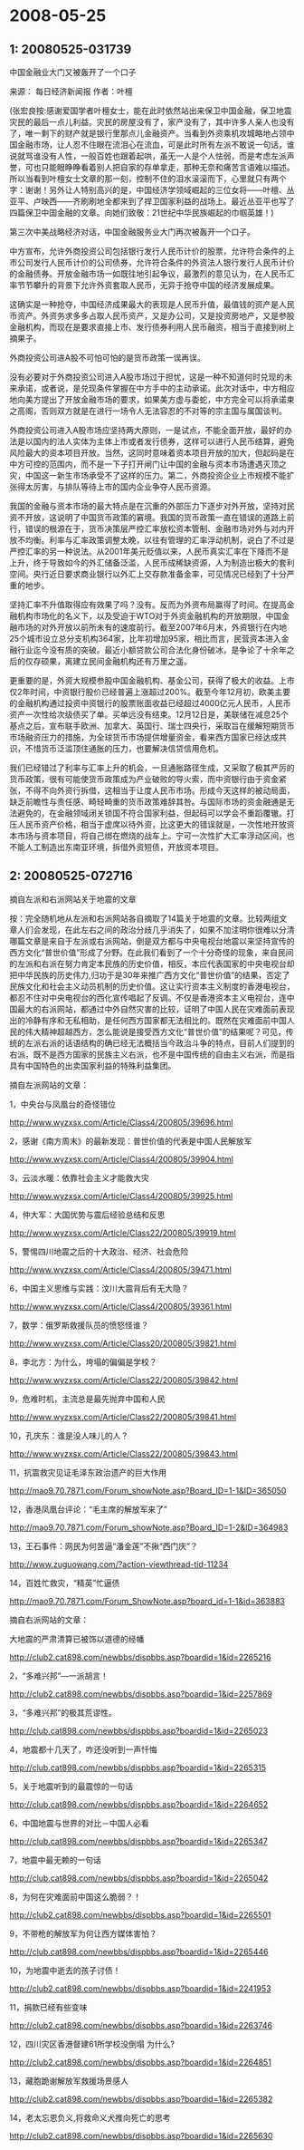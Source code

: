 # 2008-05-25

## 1: 20080525-031739

中国金融业大门又被轰开了一个口子

来源： 每日经济新闻报    作者：叶檀

(张宏良按:感谢爱国学者叶檀女士，能在此时依然站出来保卫中国金融，保卫地震灾民的最后一点儿利益。灾民的房屋没有了，家产没有了，其中许多人亲人也没有了，唯一剩下的财产就是银行里那点儿金融资产。当看到外资乘机攻城略地占领中国金融市场，让人忍不住眼在流泪心在流血，可是此时所有左派不敢说一句话，谁说就骂谁没有人性，一般百姓也跟着起哄，虽无一人是个人怯弱，而是考虑左派声誉，可也只能眼睁睁看着别人把自家的存单拿走，那种无奈和痛苦言语难以描述。所以当看到叶檀女士文章的那一刻，控制不住的泪水滚滚而下，心里就只有两个字：谢谢！另外让人特别高兴的是，中国经济学领域崛起的三位女将――叶檀、丛亚平、卢映西――齐刷刷地全都来到了捍卫国家利益的战场上。最近丛亚平也写了四篇保卫中国金融的文章。向她们致敬：21世纪中华民族崛起的巾帼英雄！)

第三次中美战略经济对话，中国金融服务业大门再次被轰开一个口子。

中方宣布，允许外商投资公司包括银行发行人民币计价的股票，允许符合条件的上市公司发行人民币计价的公司债券，允许符合条件的外资法人银行发行人民币计价的金融债券。开放金融市场一如既往地引起争议，最激烈的意见认为，在人民币汇率节节攀升的背景下允许外资套取人民币，无异于抢夺中国的经济发展成果。

这确实是一种抢夺，中国经济成果最大的表现是人民币升值，最值钱的资产是人民币资产。外资务求多多占取人民币资产，又是办公司，又是投资房地产，又是参股金融机构，而现在是要求直接上市、发行债券利用人民币融资，相当于直接到树上摘果子。

外商投资公司进A股不可怕可怕的是货币政策一误再误。

没有必要对于外商投资公司进入A股市场过于担忧，这是一种不知道何时兑现的未来承诺，或者说，是兑现条件掌握在中方手中的主动承诺。此次对话中，中方相应地向美方提出了开放金融市场的要求，如果美方虚与委蛇，中方完全可以将承诺束之高阁，否则双方就是在进行一场令人无法容忍的不对等的宗主国与属国谈判。

外商投资公司进入A股市场应坚持两大原则，一是试点，不能全面开放，最好的办法是以国内的法人实体为主体上市或者发行债券，这样可以进行人民币结算，避免风险最大的资本项目开放。当然，这同时意味着资本项目开放的加大，但起码是在中方可控的范围内，而不是一下子打开闸门让中国的金融与资本市场遭遇灭顶之灾，中国这一新生市场承受不了这样的压力。第二，外商投资企业上市规模不能扩张得太厉害，与排队等待上市的国内企业争夺人民币资源。

我国的金融与资本市场的最大特点是在沉重的外部压力下逐步对外开放，坚持对民资不开放，这说明了中国货币政策的窘境。我国的货币政策一直在错误的道路上前行，错误的根源在于，货币决策层严控汇率放松资本管制、金融市场对外与对内开放不均衡。利率与汇率政策调整太晚，以往有管理的汇率浮动机制，说白了不过是严控汇率的另一种说法。从2001年美元贬值以来，人民币真实汇率在下降而不是上升，终于导致如今的外汇储备泛滥，人民币成稀缺资源，人为制造出极大的套利空间。央行近日要求商业银行以外汇上交存款准备金率，可见情况已经到了十分严重的地步。

坚持汇率不升值取得应有效果了吗？没有。反而为外资布局赢得了时间。在提高金融机构市场化的名义下，以及受迫于WTO对于外资金融机构的开放期限，中国金融市场的对外开放以前所未有的速度前行。截至2007年6月末，外资银行在内地25个城市设立总分支机构364家，比年初增加95家，相比而言，民营资本进入金融行业迄今没有质的突破。最近小额贷款公司合法化身份破冰，是争论了十余年之后的仅存硕果，离建立民间金融机构还有万里之遥。

更重要的是，外资大规模参股中国金融机构、基金公司，获得了极大的收益。上市仅2年时间，中资银行股价已经普遍上涨超过200%。截至今年12月初，欧美主要的金融机构通过投资中资银行的股票账面收益已经超过4000亿元人民币，人民币资产一次性给次级债买了单。买单远没有结束。12月12日是，美联储在减息25个基点之后，宣布联手欧洲、加拿大、英国行、瑞士四央行，采取旨在缓解短期货币市场融资压力的措施，为全球货币市场提供增量资金，看来西方国家已经达成共识，不惜货币泛滥顶住通胀的压力，也要解决信贷信用危机。

我们已经错过了利率与汇率上升的机会，一旦通胀路径生成，又采取了极其严厉的货币政策，很有可能使货币政策成为产业破败的导火索，而中资银行由于资金紧张，不得不向外资行拆借，这相当于让度人民币市场。形成今天这样的被动局面，缺乏前瞻性与责任感、畸轻畸重的货币政策难辞其咎。与国际市场的资金融通是无法避免的，在金融领域闭关锁国不符合国家利益，但起码可以学会不重蹈覆辙。打压人民币资产价格，相当于虚席以待外资，比这更大的错误就是，一次性地开放资本市场与资本项目，将自己绑在燃烧的战车上。宁可一次性扩大汇率浮动区间，也不能人工制造出东南亚环境，拆借外资短债，开放资本项目。

## 2: 20080525-072716

摘自左派和右派网站关于地震的文章

按：完全随机地从左派和右派网站各自摘取了14篇关于地震的文章。比较两组文章人们会发现，在此左右之间的政治分歧几乎消失了，如果不加注明你很难以分清哪篇文章是来自于左派或右派网站，倒是双方都与中央电视台地震以来坚持宣传的西方文化“普世价值”形成了分野。在此我们看到了一个十分奇怪的现象，来自民间的左派和右派在努力肯定本民族的历史价值，相反，本应代表国家的中央电视台却把中华民族的历史伟力,归功于是30年来推广西方文化“普世价值”的结果，否定了民族文化和社会主义动员机制的历史价值。这让实行资本主义制度的香港电视台，都忍不住对中央电视台的西化宣传唱起了反调。不仅是香港资本主义电视台，连中国最大的右派网站，都通过中外自然灾害的比较，证明了中国人民在灾难面前表现出的冷静有序和无私相助，是任何西方国家都无法相比的。既然在灾难面前中国人民的伟大精神超越西方，怎么能说是接受西方文化“普世价值”的结果呢？可见，传统的左派右派的话语结构的确已经无法概括当今政治斗争的特点，目前人们提到的右派，既不是西方国家的民族主义右派，也不是中国传统的自由主义右派，而是指具有中国特色的出卖国家利益的特殊利益集团。

摘自左派网站的文章：

1，中央台与凤凰台的奇怪错位

http://www.wyzxsx.com/Article/Class4/200805/39696.html

2，感谢《南方周末》的最新发现：普世价值的代表是中国人民解放军

http://www.wyzxsx.com/Article/Class4/200805/39904.html

3，云淡水暖：依靠社会主义才能救大灾

http://www.wyzxsx.com/Article/Class4/200805/39925.html

4，仲大军：大国优势与震后经验总结和反思

http://www.wyzxsx.com/Article/Class22/200805/39919.html

5，警惕四川地震之后的十大政治、经济、社会危险

http://www.wyzxsx.com/Article/Class4/200805/39471.html

6，中国主义思维与实践：汶川大震背后有无大隐？

http://www.wyzxsx.com/Article/Class4/200805/39361.html

7，数学：俄罗斯救援队员的愤怒怪谁？

http://www.wyzxsx.com/Article/Class20/200805/39821.html

8，李北方：为什么，垮塌的偏偏是学校？

http://www.wyzxsx.com/Article/Class22/200805/39842.html

9，危难时机，主流总是最先抛弃中国和人民

http://www.wyzxsx.com/Article/Class22/200805/39841.html

10，孔庆东：谁是没人味儿的人？

http://www.wyzxsx.com/Article/Class22/200805/39843.html

11，抗震救灾见证毛泽东政治遗产的巨大作用

http://mao9.70.7871.com/Forum_showNote.asp?Board_ID=1-1&ID=365050

12，香港凤凰台评论：“毛主席的解放军来了”

http://mao9.70.7871.com/Forum_showNote.asp?Board_ID=1-2&ID=364983

13，王石事件：网民为何苦逼“潘金莲”不揪“西门庆”？

http://www.zuguowang.com/?action-viewthread-tid-11234

14，百姓忙救灾，“精英”忙逼债

http://mao9.70.7871.com/Forum_ShowNote.asp?board_id=1-1&id=363883

摘自右派网站的文章：

大地震的严肃清算已被饰以道德的经幡

http://club2.cat898.com/newbbs/dispbbs.asp?boardid=1&id=2265216

2，“多难兴邦”―一派胡言！

http://club2.cat898.com/newbbs/dispbbs.asp?boardid=1&id=2257869

3，“多难兴邦”的极其荒谬性。

http://club.cat898.com/newbbs/dispbbs.asp?boardid=1&id=2265023

4，地震都十几天了，咋还没听到一声忏悔

http://club.cat898.com/newbbs/dispbbs.asp?boardid=1&id=2265315

5，关于地震听到的最震惊的一句话

http://club.cat898.com/newbbs/dispbbs.asp?boardid=1&id=2264652

6，中国地震与世界的对比－中国人必看

http://club.cat898.com/newbbs/dispbbs.asp?boardid=1&id=2265347

7，地震中最无赖的一句话

http://club.cat898.com/newbbs/dispbbs.asp?boardid=1&id=2265042

8，为何在灾难面前中国这么脆弱？！

http://club2.cat898.com/newbbs/dispbbs.asp?boardid=1&id=2265501

9，不带枪的解放军为何让西方媒体害怕？

http://club.cat898.com/newbbs/dispbbs.asp?boardid=1&id=2265446

10，为地震中逝去的孩子讨债！

http://club2.cat898.com/newbbs/dispbbs.asp?boardid=1&id=2241953

11，捐款已经有些变味

http://club2.cat898.com/newbbs/dispbbs.asp?boardid=1&id=2263746

12，四川灾区香港督建61所学校没倒塌 为什么?

http://club2.cat898.com/newbbs/dispbbs.asp?boardid=1&id=2264851

13，藏胞跪谢解放军救援场景感人

http://club2.cat898.com/newbbs/dispbbs.asp?boardid=1&id=2265382

14，老太忘恩负义,将救命义犬推向死亡的思考

http://club2.cat898.com/newbbs/dispbbs.asp?boardid=1&id=2265630

